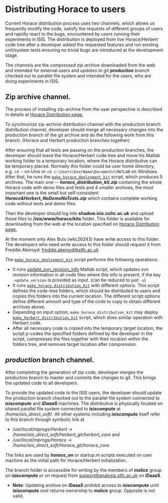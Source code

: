 # Distributing Horace to users

Current Horace distribution process uses two channels, 
which allows us frequently modify the code,
satisfy the requests of different groups of users and rapidly react to the bugs, 
encountered by users running their experiments in ISIS. The distribution is deployed 
from live Horace/Herbert code tree after a developer added the requested features and 
run existing unit/system tests ensuring no trivial bugs are 
introduced at the development stage.

The channels are the *compressed zip archive* downloaded from the web and intended for external users
and *updates to git **production** branch* checked out to parallel file system and intended for the users,
who are doing experiments in ISIS.


## Zip archive channel.

The process of installing zip-archive from the user perspective is described in details at 
[Horace Distribution page.](http://horace.isis.rl.ac.uk/Download_and_setup)

To synchronize zip-archive distribution channel with the production branch distribution channel, 
developer should merge all necessary changes into the production branch of the git archive
and do the following work from this branch. (Horace and Herbert production branches together)

After ensuring that all tests are passing on the production branches, the developer should leave 
the Horace/Herbert code tree and move his Matlab working folder to a temporary location, 
where the Horace distributive can be temporary placed. Normally this folder could be user home directory,
 e.g. `cd ~` on Unix or `cd c:\Users\UserName\Documents\MATLAB` on Windows. After that, he runs the 
[`make_horace_deployment_kit`](https://github.com/pace-neutrons/Horace/blob/master/admin/make_horace_deployment_kit.m)
script, which produces 5 archives. The main one -- ***horace_distribution_kit.zip*** containing 
the whole Horace code with demo files and tests and 4 smaller archives, 
the most important one is the small but self-consistent ***Horace&Herbert_NoDemoNoTests.zip*** 
which contains complete working code without tests and demo files. 

Then the developer should log into **shadow.isis.cclrc.ac.uk** and upload these files to 
**/isis/www/horace/kits** folder. This folder is available for downloading from the
web at the location specified on 
[Horace Distribution page.](http://horace.isis.rl.ac.uk/Download_and_setup)

At the moment only Alex Buts (wkc26243) have write access to this folder. The developers who
need write access to this folder should request it from 
Freddie Akeroyd: <freddie.akeroyd@stfc.ac.uk>

The [`make_horace_deployment_kit`](https://github.com/pace-neutrons/Horace/blob/master/admin/make_horace_deployment_kit.m)
script performs the following operations:

 - It runs [update_svn_revision_info](https://github.com/pace-neutrons/Herbert/blob/master/admin/update_svn_revision_info.m) 
   Matlab script, which updates svn revision information in all code files 
   where this info is present, if the key `-update_version` is provided as input. 
   (can be reduced to just `-u`)
 - It runs [`make_horace_distribution_kit`](https://github.com/pace-neutrons/Horace/blob/master/admin/make_horace_distribution_kit.m)
   with different options. This script
   defines the code-tree folders, which should be distributed to users and copies this 
   folders into the current location. The different script options define different amount and type
   of the code to copy to obtain different archives above.
 - Depending on input option, `make_horace_distribution_kit` may deploy 
   [`make_herbert_distribution_kit`](https://github.com/pace-neutrons/Herbert/blob/master/admin/make_herbert_distribution_kit.m)
   script, which does similar operation with Herbert code. 
 - After all necessary code is copied into the temporary target location, the script
   p-codes the specified folders defined by the developer in the script, compresses 
   the files together with their location within the folders tree, 
   and removes target location after compression. 

## *production* branch channel.

After completing the generation of zip code, developer merges the production branch to master and
commits the changes to git.  This brings the updated code to all developers. 

To provide the updated code to the ISIS users, the developer should update the production branch 
checked out to the parallel file system connected to ***isiscompute*** and ***iDaaaS*** machines.
The distributive is physically located on shared parallel file system connected to ***isiscompute***
at */home/isis_direct_soft/*. All other systems including ***isiscompute*** itself refer 
to this branch through symbolic link at

 - */usr/local/mprogs/Herbert -> /home/isis_direct_soft/Herbert_git/herbert_core* 
and
 - */usr/local/mprogs/Horace -> /home/isis_direct_soft/Horace_git/horace_core*. 
 
 The links are used by ***horace_on*** or startup.m scripts executed on user machine as the 
 initial path for Horace/Herbert initialization. 
 
 The branch folder is accessible for writing by the members of **mslice** group on **isiscompute**
 or on request from <support@analysis.stfc.ac.uk> on **iDaaaS**. 
 
 - **Note**: Updating archive on **iDaaaS** prohibit access to **isiscompute** until 
   **isiscompute** *root* returns ownership to **mslice** group. Opposite is not valid.
